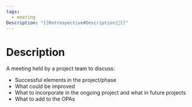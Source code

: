 ```yaml
---
tags:
  - meeting
Description: "[[Retrospective#Description|📝]]"
---
```

# Description
A meeting held by a project team to discuss:
- Successful elements in the project/phase
- What could be improved
- What to incorporate in the ongoing project and what in future projects
- What to add to the OPAs
